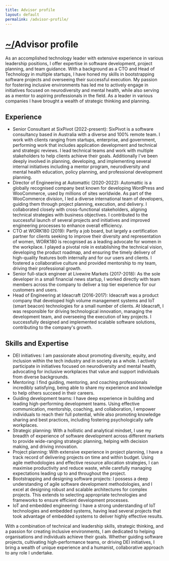 ```yaml
---
title: Advisor profile
layout: default
permalink: /advisor-profile/
---
```


# [~/](/)Advisor profile
As an accomplished technology leader with extensive experience in various leadership positions, I offer expertise in software development, project planning, and team guidance. With a background as a CTO and Head of Technology in multiple startups, I have honed my skills in bootstrapping software projects and overseeing their successful execution. My passion for fostering inclusive environments has led me to actively engage in initiatives focused on neurodiversity and mental health, while also serving as a mentor to aspiring professionals in the field. As a leader in various companies I have brought a wealth of strategic thinking and planning.

## Experience
- Senior Consultant at SixPivot (2022-present): SixPivot is a software consultancy based in Australia with a diverse and 100% remote team. I work with clients ranging from startups, enterprise, and government, performing work that includes application development and technical and strategic reviews. I lead technical teams and work with multiple stakeholders to help clients achieve their goals. Additionally I've been deeply involved in planning, developing, and implementing several internal initiatives including a mentor program, neurodiversity and mental health education, policy planning, and professional development planning.
- Director of Engineering at Automattic (2020-2022): Automattic is a globally recognised company best known for developing WordPress and WooCommerce, used by millions of sites worldwide. As part of the WooCommerce division, I led a diverse international team of developers, guiding them through project planning, execution, and delivery. I collaborated closely with cross-functional stakeholders, aligning technical strategies with business objectives. I contributed to the successful launch of several projects and initiatives and improved engineering processes to enhance overall efficiency.
- CTO at WORK180 (2019): Partly a job board, but largely a certification partner for clients seeking to improve their diversity and representation of women, WORK180 is recognised as a leading advocate for women in the workplace. I played a pivotal role in establishing the technical vision, developing the product roadmap, and ensuring the timely delivery of high-quality features both internally and for our users and clients. I fostered a collaborative culture and provided mentorship to my team, driving their professional growth.
- Senior full-stack engineer at Livewire Markets (2017-2018): As the sole developer in a small financial news startup, I worked directly with team members across the company to deliver a top tier experience for our customers and users.
- Head of Engineering at Ideacraft (2016-2017): Ideacraft was a product company that developed high volume management systems and IoT (smart beacon) technologies for a small number of clients. At Ideacraft, I was responsible for driving technological innovation, managing the development team, and overseeing the execution of key projects. I successfully designed and implemented scalable software solutions, contributing to the company's growth.

## Skills and Expertise
- DEI initiatives: I am passionate about promoting diversity, equity, and inclusion within the tech industry and in society as a whole. I actively participate in initiatives focused on neurodiversity and mental health, advocating for inclusive workplaces that value and support individuals from diverse backgrounds.
- Mentoring: I find guiding, mentoring, and coaching professionals incredibly satisfying, being able to share my experience and knowledge to help others succeed in their careers.
- Guiding development teams: I have deep experience in building and leading high-performing development teams. Using effective communication, mentorship, coaching, and collaboration, I empower individuals to reach their full potential, while also promoting knowledge sharing and best practices, including fostering psychologically safe workplaces.
- Strategic planning: With a hollistic and analytical mindset, I use my breadth of experience of software development across different markets to provide wide-ranging strategic planning, helping with decision making, and driving innovation.
- Project planning: With extensive experience in project planning, I have a track record of delivering projects on time and within budget. Using agile methodologies and effective resource allocation strategies, I can maximise productivity and reduce waste, while carefully managing expectations leading up to and throughout the project.
- Bootstrapping and designing software projects: I possess a deep understanding of agile software development methodologies, and I excel at designing robust and scalable architectures for complex projects. This extends to selecting appropriate technologies and frameworks to ensure efficient development processes.
- IoT and embedded engineering: I have a strong understanding of IoT technologies and embedded systems, having lead several projects that took advantage of embedded systems to deliver highly effective results.

With a combination of technical and leadership skills, strategic thinking, and a passion for creating inclusive environments, I am dedicated to helping organisations and individuals achieve their goals. Whether guiding software projects, cultivating high-performance teams, or driving DEI initiatives, I bring a wealth of unique experience and a humanist, collaborative approach to any role I undertake.
